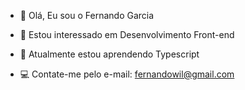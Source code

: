 - 👋 Olá, Eu sou o Fernando Garcia


- 👀 Estou interessado em Desenvolvimento Front-end 
- 🌱 Atualmente estou aprendendo Typescript
- 💻 Contate-me pelo e-mail: fernandowil@gmail.com
